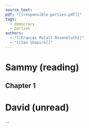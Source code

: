 ```yaml
---
source_text: 
pdf: "[[responsible-parties.pdf]]"
tags:
  - democracy
  - parties
authors:
  - "[[Frances McCall Rosenbluth]]"
  - "[[Ian Shapiro]]"
---
```

# Sammy (reading)
## Chapter 1

# David (unread)

...